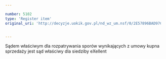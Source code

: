 ```yaml
---

number: 5102
type: 'Register item'
original_uri: 'http://decyzje.uokik.gov.pl/nd_wz_um.nsf/0/2E57896BAD97C19EC1257BBB003D7B0A?OpenDocument'


---
```


Sądem właściwym dla rozpatrywania sporów wynikających z umowy kupna sprzedaży jest sąd właściwy dla siedziby eXellent
